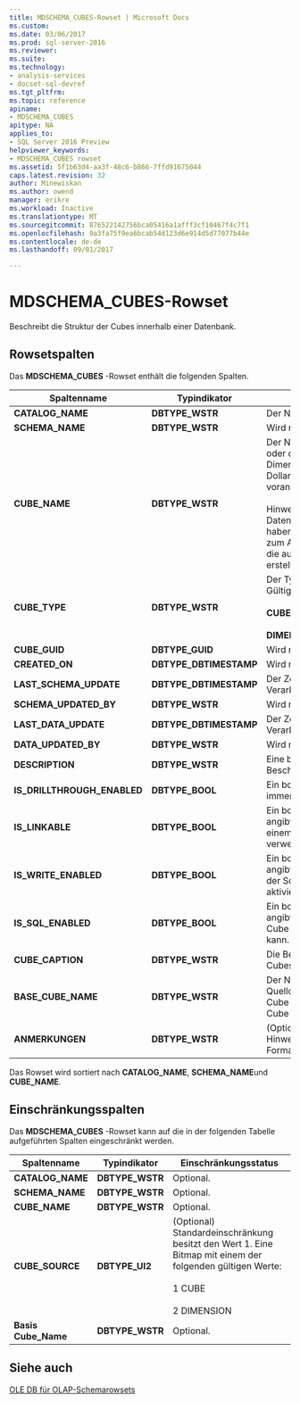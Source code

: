 ```yaml
---
title: MDSCHEMA_CUBES-Rowset | Microsoft Docs
ms.custom: 
ms.date: 03/06/2017
ms.prod: sql-server-2016
ms.reviewer: 
ms.suite: 
ms.technology:
- analysis-services
- docset-sql-devref
ms.tgt_pltfrm: 
ms.topic: reference
apiname:
- MDSCHEMA_CUBES
apitype: NA
applies_to:
- SQL Server 2016 Preview
helpviewer_keywords:
- MDSCHEMA_CUBES rowset
ms.assetid: 5f1b63d4-aa3f-48c6-b866-7ffd91675044
caps.latest.revision: 32
author: Minewiskan
ms.author: owend
manager: erikre
ms.workload: Inactive
ms.translationtype: MT
ms.sourcegitcommit: 876522142756bca05416a1afff3cf10467f4c7f1
ms.openlocfilehash: 9a3fa75f9ea6bcab54d123d6e914d5d77077b44e
ms.contentlocale: de-de
ms.lasthandoff: 09/01/2017

---
```

# <a name="mdschemacubes-rowset"></a>MDSCHEMA_CUBES-Rowset
  Beschreibt die Struktur der Cubes innerhalb einer Datenbank.  
  
## <a name="rowset-columns"></a>Rowsetspalten  
 Das **MDSCHEMA_CUBES** -Rowset enthält die folgenden Spalten.  
  
|Spaltenname|Typindikator|Description|  
|-----------------|--------------------|-----------------|  
|**CATALOG_NAME**|**DBTYPE_WSTR**|Der Name der Datenbank.|  
|**SCHEMA_NAME**|**DBTYPE_WSTR**|Wird nicht unterstützt.|  
|**CUBE_NAME**|**DBTYPE_WSTR**|Der Name des Cubes oder der Dimension. Dimensionsnamen ist ein Dollarzeichensymbol ($) vorangestellt.<br /><br /> Hinweis: Nur Server- und Datenbankadministratoren haben Berechtigungen zum Anzeigen von Cubes, die aus einer Dimension erstellt wurden.|  
|**CUBE_TYPE**|**DBTYPE_WSTR**|Der Typ des Cubes. Gültige Werte sind:<br /><br /> **CUBE**<br /><br /> **DIMENSION**|  
|**CUBE_GUID**|**DBTYPE_GUID**|Wird nicht unterstützt.|  
|**CREATED_ON**|**DBTYPE_DBTIMESTAMP**|Wird nicht unterstützt.|  
|**LAST_SCHEMA_UPDATE**|**DBTYPE_DBTIMESTAMP**|Der Zeitpunkt der letzten Verarbeitung des Cubes.|  
|**SCHEMA_UPDATED_BY**|**DBTYPE_WSTR**|Wird nicht unterstützt.|  
|**LAST_DATA_UPDATE**|**DBTYPE_DBTIMESTAMP**|Der Zeitpunkt der letzten Verarbeitung des Cubes.|  
|**DATA_UPDATED_BY**|**DBTYPE_WSTR**|Wird nicht unterstützt.|  
|**DESCRIPTION**|**DBTYPE_WSTR**|Eine benutzerfreundliche Beschreibung des Cubes.|  
|**IS_DRILLTHROUGH_ENABLED**|**DBTYPE_BOOL**|Ein boolescher Wert, der immer True zurückgibt.|  
|**IS_LINKABLE**|**DBTYPE_BOOL**|Ein boolescher Wert, der angibt, ob ein Cube in einem verknüpften Cube verwendet werden kann.|  
|**IS_WRITE_ENABLED**|**DBTYPE_BOOL**|Ein boolescher Wert, der angibt, ob für einen Cube der Schreibzugriff aktiviert ist.|  
|**IS_SQL_ENABLED**|**DBTYPE_BOOL**|Ein boolescher Wert, der angibt, ob SQL für den Cube verwendet werden kann.|  
|**CUBE_CAPTION**|**DBTYPE_WSTR**|Die Beschriftung des Cubes.|  
|**BASE_CUBE_NAME**|**DBTYPE_WSTR**|Der Name des Quellcubes, wenn dieser Cube ein perspektivischer Cube ist.|  
|**ANMERKUNGEN**|**DBTYPE_WSTR**|(Optional) Ein Satz von Hinweisen im XML-Format.|  
  
 Das Rowset wird sortiert nach **CATALOG_NAME**, **SCHEMA_NAME**und **CUBE_NAME**.  
  
## <a name="restriction-columns"></a>Einschränkungsspalten  
 Das **MDSCHEMA_CUBES** -Rowset kann auf die in der folgenden Tabelle aufgeführten Spalten eingeschränkt werden.  
  
|Spaltenname|Typindikator|Einschränkungsstatus|  
|-----------------|--------------------|-----------------------|  
|**CATALOG_NAME**|**DBTYPE_WSTR**|Optional.|  
|**SCHEMA_NAME**|**DBTYPE_WSTR**|Optional.|  
|**CUBE_NAME**|**DBTYPE_WSTR**|Optional.|  
|**CUBE_SOURCE**|**DBTYPE_UI2**|(Optional) Standardeinschränkung besitzt den Wert 1. Eine Bitmap mit einem der folgenden gültigen Werte:<br /><br /> 1 CUBE<br /><br /> 2 DIMENSION|  
|**Basis Cube_Name**|**DBTYPE_WSTR**|Optional.|  
  
## <a name="see-also"></a>Siehe auch  
 [OLE DB für OLAP-Schemarowsets](../../../analysis-services/schema-rowsets/ole-db-olap/ole-db-for-olap-schema-rowsets.md)  
  
  

